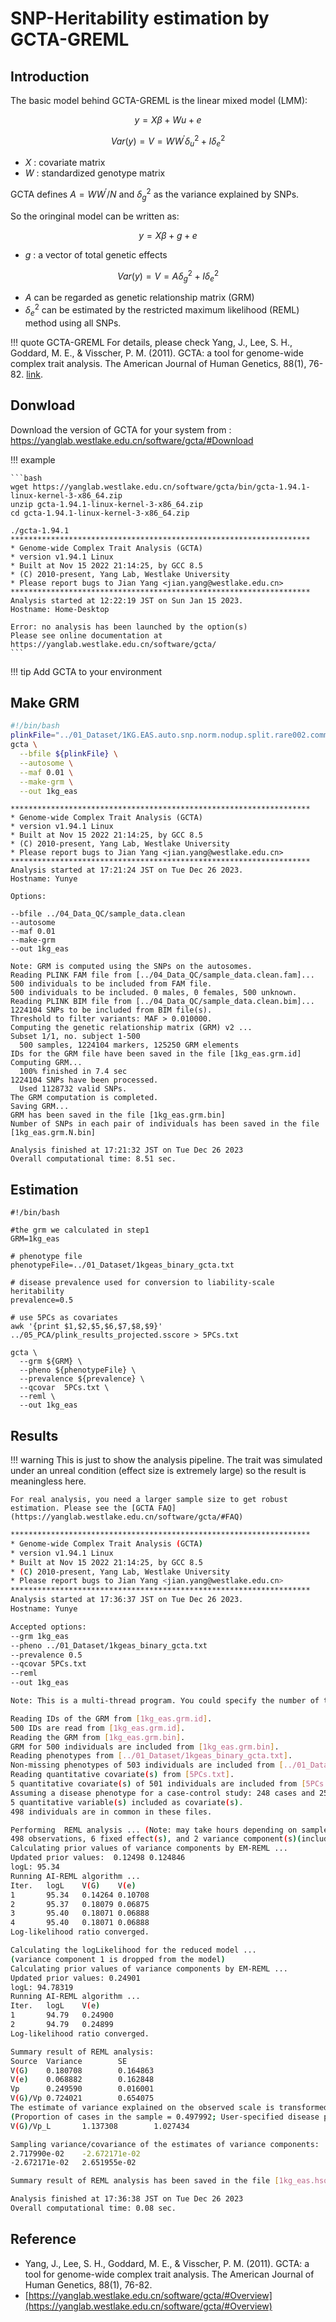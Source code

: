 # SNP-Heritability estimation by GCTA-GREML

## Introduction

The basic model behind GCTA-GREML is the linear mixed model (LMM):

$$y = X\beta + Wu + e$$

$$ Var(y) = V = WW^{'}\delta^2_u + I \delta^2_e$$

- $X$ :  covariate matrix
- $W$ :  standardized genotype matrix

GCTA defines $A = WW^{'}/N$ and $\delta^2_g$ as the variance explained by SNPs.

So the oringinal model can be written as:

$$y = X\beta + g + e$$

- $g$ : a vector of total genetic effects

$$ Var(y) = V = A\delta^2_g + I \delta^2_e$$

- $A$ can be regarded as genetic relationship matrix (GRM)  
- $\delta^2_e$ can be estimated by the restricted maximum likelihood (REML) method using all SNPs.

!!! quote GCTA-GREML
    For details, please check Yang, J., Lee, S. H., Goddard, M. E., & Visscher, P. M. (2011). GCTA: a tool for genome-wide complex trait analysis. The American Journal of Human Genetics, 88(1), 76-82. [link](https://www.ncbi.nlm.nih.gov/pmc/articles/PMC3014363/).

## Donwload

Download the version of GCTA for your system from : https://yanglab.westlake.edu.cn/software/gcta/#Download

!!! example 

    ```bash
    wget https://yanglab.westlake.edu.cn/software/gcta/bin/gcta-1.94.1-linux-kernel-3-x86_64.zip
    unzip gcta-1.94.1-linux-kernel-3-x86_64.zip
    cd gcta-1.94.1-linux-kernel-3-x86_64.zip

    ./gcta-1.94.1
    *******************************************************************
    * Genome-wide Complex Trait Analysis (GCTA)
    * version v1.94.1 Linux
    * Built at Nov 15 2022 21:14:25, by GCC 8.5
    * (C) 2010-present, Yang Lab, Westlake University
    * Please report bugs to Jian Yang <jian.yang@westlake.edu.cn>
    *******************************************************************
    Analysis started at 12:22:19 JST on Sun Jan 15 2023.
    Hostname: Home-Desktop
    
    Error: no analysis has been launched by the option(s)
    Please see online documentation at https://yanglab.westlake.edu.cn/software/gcta/
    ```

!!! tip 
    Add GCTA to your environment

## Make GRM


```bash
#!/bin/bash
plinkFile="../01_Dataset/1KG.EAS.auto.snp.norm.nodup.split.rare002.common015.missing"
gcta \
  --bfile ${plinkFile} \
  --autosome \
  --maf 0.01 \
  --make-grm \
  --out 1kg_eas
```



```
*******************************************************************
* Genome-wide Complex Trait Analysis (GCTA)
* version v1.94.1 Linux
* Built at Nov 15 2022 21:14:25, by GCC 8.5
* (C) 2010-present, Yang Lab, Westlake University
* Please report bugs to Jian Yang <jian.yang@westlake.edu.cn>
*******************************************************************
Analysis started at 17:21:24 JST on Tue Dec 26 2023.
Hostname: Yunye

Options:

--bfile ../04_Data_QC/sample_data.clean
--autosome
--maf 0.01
--make-grm
--out 1kg_eas

Note: GRM is computed using the SNPs on the autosomes.
Reading PLINK FAM file from [../04_Data_QC/sample_data.clean.fam]...
500 individuals to be included from FAM file.
500 individuals to be included. 0 males, 0 females, 500 unknown.
Reading PLINK BIM file from [../04_Data_QC/sample_data.clean.bim]...
1224104 SNPs to be included from BIM file(s).
Threshold to filter variants: MAF > 0.010000.
Computing the genetic relationship matrix (GRM) v2 ...
Subset 1/1, no. subject 1-500
  500 samples, 1224104 markers, 125250 GRM elements
IDs for the GRM file have been saved in the file [1kg_eas.grm.id]
Computing GRM...
  100% finished in 7.4 sec
1224104 SNPs have been processed.
  Used 1128732 valid SNPs.
The GRM computation is completed.
Saving GRM...
GRM has been saved in the file [1kg_eas.grm.bin]
Number of SNPs in each pair of individuals has been saved in the file [1kg_eas.grm.N.bin]

Analysis finished at 17:21:32 JST on Tue Dec 26 2023
Overall computational time: 8.51 sec.
```

## Estimation

```
#!/bin/bash

#the grm we calculated in step1
GRM=1kg_eas

# phenotype file
phenotypeFile=../01_Dataset/1kgeas_binary_gcta.txt

# disease prevalence used for conversion to liability-scale heritability
prevalence=0.5

# use 5PCs as covariates 
awk '{print $1,$2,$5,$6,$7,$8,$9}' ../05_PCA/plink_results_projected.sscore > 5PCs.txt

gcta \
  --grm ${GRM} \
  --pheno ${phenotypeFile} \
  --prevalence ${prevalence} \
  --qcovar  5PCs.txt \
  --reml \
  --out 1kg_eas

```

## Results

!!! warning
    This is just to show the analysis pipeline. The trait was simulated under an unreal condition (effect size is extremely large) so the result is meaningless here. 
    
    For real analysis, you need a larger sample size to get robust estimation. Please see the [GCTA FAQ](https://yanglab.westlake.edu.cn/software/gcta/#FAQ) 

```bash
*******************************************************************
* Genome-wide Complex Trait Analysis (GCTA)
* version v1.94.1 Linux
* Built at Nov 15 2022 21:14:25, by GCC 8.5
* (C) 2010-present, Yang Lab, Westlake University
* Please report bugs to Jian Yang <jian.yang@westlake.edu.cn>
*******************************************************************
Analysis started at 17:36:37 JST on Tue Dec 26 2023.
Hostname: Yunye

Accepted options:
--grm 1kg_eas
--pheno ../01_Dataset/1kgeas_binary_gcta.txt
--prevalence 0.5
--qcovar 5PCs.txt
--reml
--out 1kg_eas

Note: This is a multi-thread program. You could specify the number of threads by the --thread-num option to speed up the computation if there are multiple processors in your machine.

Reading IDs of the GRM from [1kg_eas.grm.id].
500 IDs are read from [1kg_eas.grm.id].
Reading the GRM from [1kg_eas.grm.bin].
GRM for 500 individuals are included from [1kg_eas.grm.bin].
Reading phenotypes from [../01_Dataset/1kgeas_binary_gcta.txt].
Non-missing phenotypes of 503 individuals are included from [../01_Dataset/1kgeas_binary_gcta.txt].
Reading quantitative covariate(s) from [5PCs.txt].
5 quantitative covariate(s) of 501 individuals are included from [5PCs.txt].
Assuming a disease phenotype for a case-control study: 248 cases and 250 controls
5 quantitative variable(s) included as covariate(s).
498 individuals are in common in these files.

Performing  REML analysis ... (Note: may take hours depending on sample size).
498 observations, 6 fixed effect(s), and 2 variance component(s)(including residual variance).
Calculating prior values of variance components by EM-REML ...
Updated prior values:  0.12498 0.124846
logL: 95.34
Running AI-REML algorithm ...
Iter.   logL    V(G)    V(e)
1       95.34   0.14264 0.10708
2       95.37   0.18079 0.06875
3       95.40   0.18071 0.06888
4       95.40   0.18071 0.06888
Log-likelihood ratio converged.

Calculating the logLikelihood for the reduced model ...
(variance component 1 is dropped from the model)
Calculating prior values of variance components by EM-REML ...
Updated prior values: 0.24901
logL: 94.78319
Running AI-REML algorithm ...
Iter.   logL    V(e)
1       94.79   0.24900
2       94.79   0.24899
Log-likelihood ratio converged.

Summary result of REML analysis:
Source  Variance        SE
V(G)    0.180708        0.164863
V(e)    0.068882        0.162848
Vp      0.249590        0.016001
V(G)/Vp 0.724021        0.654075
The estimate of variance explained on the observed scale is transformed to that on the underlying liability scale:
(Proportion of cases in the sample = 0.497992; User-specified disease prevalence = 0.500000)
V(G)/Vp_L       1.137308        1.027434

Sampling variance/covariance of the estimates of variance components:
2.717990e-02    -2.672171e-02
-2.672171e-02   2.651955e-02

Summary result of REML analysis has been saved in the file [1kg_eas.hsq].

Analysis finished at 17:36:38 JST on Tue Dec 26 2023
Overall computational time: 0.08 sec.
```

## Reference

- Yang, J., Lee, S. H., Goddard, M. E., & Visscher, P. M. (2011). GCTA: a tool for genome-wide complex trait analysis. The American Journal of Human Genetics, 88(1), 76-82.
- [https://yanglab.westlake.edu.cn/software/gcta/#Overview](https://yanglab.westlake.edu.cn/software/gcta/#Overview)

